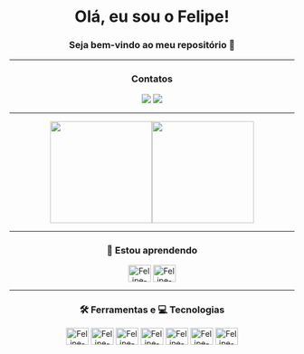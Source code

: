 <div align="center">
	
# Olá, eu sou o Felipe! #
### Seja bem-vindo ao meu repositório 👋 ###
	
---
  
### Contatos ###
  
<a href= "mailto:felipe.mont.siqueira@gmail.com" target="_blank" rel="noopener noreferrer"><img src="https://img.shields.io/badge/Gmail-D14836?style=for-the-badge&logo=gmail&logoColor=white"></a>
<a href="https://www.linkedin.com/in/felipe-siqueira-dev/" target="_blank" rel="noopener noreferrer"><img src="https://img.shields.io/badge/LinkedIn-0077B5?style=for-the-badge&logo=linkedin&logoColor=white"></a>

---

<a href="https://github.com/felipe-siqueira-dev"><img height="180em" src="https://github-readme-stats.vercel.app/api?username=felipe-siqueira-dev&show_icons=true&theme=dracula&include_all_commits=true&count_private=true"/><img height="180em" src="https://github-readme-stats.vercel.app/api/top-langs/?username=felipe-siqueira-dev&layout=compact&langs_count=16&theme=dracula"/></a>  
  
---
  
### 🌱 Estou aprendendo ###  
       
<img align="center" alt="Felipe-JS" height="30" width="40" src="https://cdn.jsdelivr.net/gh/devicons/devicon/icons/javascript/javascript-original.svg" />
<img align="center" alt="Felipe-NodeJs" height="30" width="40" src="https://cdn.jsdelivr.net/gh/devicons/devicon@latest/icons/nodejs/nodejs-original-wordmark.svg" />

---
	  
### 🛠️ Ferramentas e  💻 Tecnologias ###
  
<img align="center" alt="Felipe-C" height="30" width="40" src="https://cdn.jsdelivr.net/gh/devicons/devicon/icons/c/c-original.svg" />
<img align="center" alt="Felipe-Java" height="30" width="40" src="https://cdn.jsdelivr.net/gh/devicons/devicon/icons/java/java-original.svg" />
<img align="center" alt="Felipe-html" height="30" width="40" src="https://cdn.jsdelivr.net/gh/devicons/devicon/icons/html5/html5-original.svg" />
<img align="center" alt="Felipe-css" height="30" width="40"src="https://cdn.jsdelivr.net/gh/devicons/devicon/icons/css3/css3-original.svg" />
<img align="center" alt="Felipe-Git" height="30" width="40" src="https://cdn.jsdelivr.net/gh/devicons/devicon/icons/git/git-original.svg" />
<img align="center" alt="Felipe-Figma" height="30" width="40" src="https://cdn.jsdelivr.net/gh/devicons/devicon/icons/figma/figma-original.svg" />
<img align="center" alt="Felipe-Figma" height="30" width="40" src="https://cdn.jsdelivr.net/gh/devicons/devicon/icons/trello/trello-plain.svg" />
          
</div>
